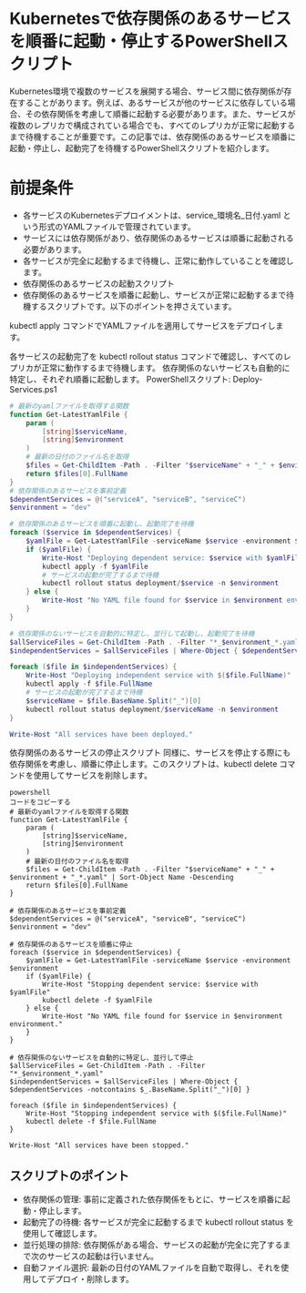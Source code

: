 # Kubernetesで依存関係のあるサービスを順番に起動・停止するPowerShellスクリプト

Kubernetes環境で複数のサービスを展開する場合、サービス間に依存関係が存在することがあります。例えば、あるサービスが他のサービスに依存している場合、その依存関係を考慮して順番に起動する必要があります。また、サービスが複数のレプリカで構成されている場合でも、すべてのレプリカが正常に起動するまで待機することが重要です。この記事では、依存関係のあるサービスを順番に起動・停止し、起動完了を待機するPowerShellスクリプトを紹介します。

# 前提条件

- 各サービスのKubernetesデプロイメントは、service_環境名_日付.yaml という形式のYAMLファイルで管理されています。
- サービスには依存関係があり、依存関係のあるサービスは順番に起動される必要があります。
- 各サービスが完全に起動するまで待機し、正常に動作していることを確認します。
- 依存関係のあるサービスの起動スクリプト
- 依存関係のあるサービスを順番に起動し、サービスが正常に起動するまで待機するスクリプトです。以下のポイントを押さえています。

kubectl apply コマンドでYAMLファイルを適用してサービスをデプロイします。

各サービスの起動完了を kubectl rollout status コマンドで確認し、すべてのレプリカが正常に動作するまで待機します。
依存関係のないサービスも自動的に特定し、それぞれ順番に起動します。
PowerShellスクリプト: Deploy-Services.ps1
```powershell コードをコピーする
# 最新のyamlファイルを取得する関数
function Get-LatestYamlFile {
    param (
        [string]$serviceName,
        [string]$environment
    )
    # 最新の日付のファイル名を取得
    $files = Get-ChildItem -Path . -Filter "$serviceName" + "_" + $environment + "_*.yaml" | Sort-Object Name -Descending
    return $files[0].FullName
}
# 依存関係のあるサービスを事前定義
$dependentServices = @("serviceA", "serviceB", "serviceC")
$environment = "dev"

# 依存関係のあるサービスを順番に起動し、起動完了を待機
foreach ($service in $dependentServices) {
    $yamlFile = Get-LatestYamlFile -serviceName $service -environment $environment
    if ($yamlFile) {
        Write-Host "Deploying dependent service: $service with $yamlFile"
        kubectl apply -f $yamlFile
        # サービスの起動が完了するまで待機
        kubectl rollout status deployment/$service -n $environment
    } else {
        Write-Host "No YAML file found for $service in $environment environment."
    }
}

# 依存関係のないサービスを自動的に特定し、並行して起動し、起動完了を待機
$allServiceFiles = Get-ChildItem -Path . -Filter "*_$environment_*.yaml"
$independentServices = $allServiceFiles | Where-Object { $dependentServices -notcontains $_.BaseName.Split("_")[0] }

foreach ($file in $independentServices) {
    Write-Host "Deploying independent service with $($file.FullName)"
    kubectl apply -f $file.FullName
    # サービスの起動が完了するまで待機
    $serviceName = $file.BaseName.Split("_")[0]
    kubectl rollout status deployment/$serviceName -n $environment
}

Write-Host "All services have been deployed."
```

依存関係のあるサービスの停止スクリプト
同様に、サービスを停止する際にも依存関係を考慮し、順番に停止します。このスクリプトは、kubectl delete コマンドを使用してサービスを削除します。

```PowerShellスクリプト: Stop-Services.ps1
powershell
コードをコピーする
# 最新のyamlファイルを取得する関数
function Get-LatestYamlFile {
    param (
        [string]$serviceName,
        [string]$environment
    )
    # 最新の日付のファイル名を取得
    $files = Get-ChildItem -Path . -Filter "$serviceName" + "_" + $environment + "_*.yaml" | Sort-Object Name -Descending
    return $files[0].FullName
}

# 依存関係のあるサービスを事前定義
$dependentServices = @("serviceA", "serviceB", "serviceC")
$environment = "dev"

# 依存関係のあるサービスを順番に停止
foreach ($service in $dependentServices) {
    $yamlFile = Get-LatestYamlFile -serviceName $service -environment $environment
    if ($yamlFile) {
        Write-Host "Stopping dependent service: $service with $yamlFile"
        kubectl delete -f $yamlFile
    } else {
        Write-Host "No YAML file found for $service in $environment environment."
    }
}

# 依存関係のないサービスを自動的に特定し、並行して停止
$allServiceFiles = Get-ChildItem -Path . -Filter "*_$environment_*.yaml"
$independentServices = $allServiceFiles | Where-Object { $dependentServices -notcontains $_.BaseName.Split("_")[0] }

foreach ($file in $independentServices) {
    Write-Host "Stopping independent service with $($file.FullName)"
    kubectl delete -f $file.FullName
}

Write-Host "All services have been stopped."
```

## スクリプトのポイント

- 依存関係の管理: 事前に定義された依存関係をもとに、サービスを順番に起動・停止します。
- 起動完了の待機: 各サービスが完全に起動するまで kubectl rollout status を使用して確認します。
- 並行処理の排除: 依存関係がある場合、サービスの起動が完全に完了するまで次のサービスの起動は行いません。
- 自動ファイル選択: 最新の日付のYAMLファイルを自動で取得し、それを使用してデプロイ・削除します。